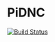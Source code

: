 # PiDNC


[![Build Status](https://drone.dre.li/api/badges/henne/pidnc/status.svg)](https://drone.dre.li/henne/pidnc)
